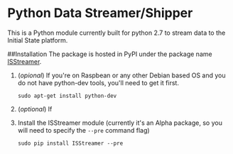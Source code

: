 Python Data Streamer/Shipper
===============

This is a Python module currently built for python 2.7 to stream data to the Initial State platform.

##Installation
The package is hosted in PyPI under the package name [ISStreamer](https://pypi.python.org/pypi/ISStreamer).

1. (*opional*) If you're on Raspbean or any other Debian based OS and you do not have python-dev tools, you'll need to get it first.
	
	```
	sudo apt-get install python-dev
	```

2. (*optional*) If 

3. Install the ISStreamer module (currently it's an Alpha package, so you will need to specify the `--pre` command flag)
	
	```
	sudo pip install ISStreamer --pre
	```
